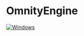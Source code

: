 # OmnityEngine
[![Windows](https://github.com/OmnityTeam/OmnityEngine/actions/workflows/Desktop.yml/badge.svg)](https://github.com/OmnityTeam/OmnityEngine/actions/workflows/Desktop.yml)